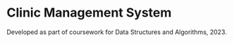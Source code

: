 # Clinic Management System
Developed as part of coursework for Data Structures and Algorithms, 2023.
